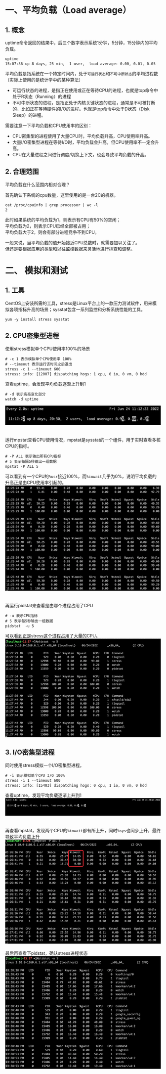 # 一、平均负载（Load average）
## 1. 概念    
uptime命令返回的结果中，后三个数字表示系统1分钟，5分钟，15分钟内的平均负载。  
```
uptime
15:07:36 up 8 days, 25 min,  1 user,  load average: 0.00, 0.01, 0.05
```
平均负载是指系统在一个特定时间内，处于`可运行状态`和`不可中断状态`的平均进程数（实际上使用的是统计学中的某种算法）

- 可运行状态的进程，是指正在使用或正在等待CPU的进程，也就是top命令中处于R状态（Running）的进程
- 不可中断状态的进程，是指正处于内核关键状态的进程，通常是不可被打断的，比如正在等待硬件的I/O的进程。也就是top命令中处于D状态（Disk Sleep）的进程。  

需要注意一下平均负载和CPU使用率的区别：  
- CPU密集型的进程使用了大量CPU时，平均负载升高，CPU使用率升高。  
- 大量I/O密集型进程在等待I/O时，平均负载会升高，但CPU使用率不一定会升高。  
- CPU在大量进程之间进行调度/切换上下文，也会导致平均负载的升高。  

## 2. 合理范围
平均负载在什么范围内相对合理？  
  
首先确认下系统的cpu数量，这里使用的是一台2C的机器。 
```
cat /proc/cpuinfo | grep processor | wc -l
2
```
此时如果系统的平均负载为1，则表示有CPU有50%的空闲；  
平均负载为2，则表示CPU已经全部被占用；  
平均负载大于2，则会有部分进程竞争不到CPU。  
  
一般来说，当平均负载的值开始接近CPU总数时，就需要加以关注了。  
但还是要根据应用的类型和以往监控数据来灵活地进行排查和调整。  

# 二、 模拟和测试
## 1. 工具  
CentOS上安装所需的工具，stress是Linux平台上的一款压力测试软件，用来模拟各项指标升高的场景；sysstat包含一系列监控和分析系统性能的工具。  
```
yum -y install stress sysstat
```
## 2. CPU密集型进程  
使用stress模拟单个CPU使用率100%的场景  
```
# -c 1 表示模拟单个CPU使用率 100%
# --timeout 表示运行该时间之后退出
stress -c 1 --timeout 600
stress: info: [12007] dispatching hogs: 1 cpu, 0 io, 0 vm, 0 hdd
```
查看uptime，会发现平均负载逐渐上升到1  
```
# -d 表示高亮变化部分
watch -d uptime  
```
![1-uptime](https://github.com/SidneyCao/Notes/blob/main/img/1-uptime.png)  
<br>
<br>
运行mpstat查看CPU使用情况，mpstat是sysstat的一个组件，用于实时查看多核CPU的指标。  
```
# -P ALL 表示输出所有CPU指标
# 5 表示每隔5秒输出一组数据
mpstat -P ALL 5
```
可以看到有一个CPU的`%usr`接近100%，而`%iowait`几乎为0%，说明平均负载的升高正是由CPU使用率引起的。  
![1-mpstat](https://github.com/SidneyCao/Notes/blob/main/img/1-mpstat.png)  
<br>
<br>
再运行pidstat来查看是由哪个进程占用了CPU   
```
# -u 表示CPU指标
# 5 表示每5秒输出一组数据
pidstat  -u 5
```
可以看到正是stress这个进程占用了大量的CPU。 
![1-pidstat](https://github.com/SidneyCao/Notes/blob/main/img/1-pidstat.png)  

## 3. I/O密集型进程
同时使用stress模拟一个I/O密集型进程。  
```
# -i 表示模拟单个CPU I/O 100%
stress -i 1 --timeout 600
stress: info: [15403] dispatching hogs: 0 cpu, 1 io, 0 vm, 0 hdd
```
查看uptime，发现平均负载逐渐上升到1  
![1-uptime1](https://github.com/SidneyCao/Notes/blob/main/img/1-uptime1.png)  
<br>
<br>
再查看mpstat，发现两个CPU的`%iowait`都有所上升，同时`%sys`也同步上升，最终导致平均负载上升  
![1-mpstat1](https://github.com/SidneyCao/Notes/blob/main/img/1-mpstat1.png)
<br>
<br>
最后再查看下pidstat，确认stress进程状态  
![1-pidstat1](https://github.com/SidneyCao/Notes/blob/main/img/1-pidstat1.png)






